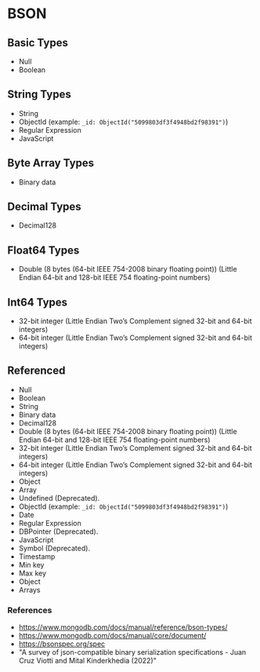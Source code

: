 # BSON

## Basic Types

* Null
* Boolean

## String Types

* String
* ObjectId (example: `_id: ObjectId("5099803df3f4948bd2f98391")`)
* Regular Expression
* JavaScript

## Byte Array Types

* Binary data

## Decimal Types

* Decimal128

## Float64 Types

* Double (8 bytes (64-bit IEEE 754-2008 binary floating point)) (Little Endian 64-bit and 128-bit IEEE 754 floating-point numbers)

## Int64 Types

* 32-bit integer (Little Endian Two’s Complement signed 32-bit and 64-bit integers)
* 64-bit integer (Little Endian Two’s Complement signed 32-bit and 64-bit integers)

## Referenced

* Null
* Boolean
* String
* Binary data
* Decimal128
* Double (8 bytes (64-bit IEEE 754-2008 binary floating point)) (Little Endian 64-bit and 128-bit IEEE 754 floating-point numbers)
* 32-bit integer (Little Endian Two’s Complement signed 32-bit and 64-bit integers)
* 64-bit integer (Little Endian Two’s Complement signed 32-bit and 64-bit integers)
* Object
* Array
* Undefined (Deprecated).
* ObjectId (example: `_id: ObjectId("5099803df3f4948bd2f98391")`)
* Date
* Regular Expression
* DBPointer (Deprecated).
* JavaScript
* Symbol (Deprecated).
* Timestamp
* Min key
* Max key
* Object
* Arrays

### References

* https://www.mongodb.com/docs/manual/reference/bson-types/
* https://www.mongodb.com/docs/manual/core/document/
* https://bsonspec.org/spec
* "A survey of json-compatible binary serialization specifications - Juan Cruz Viotti and Mital Kinderkhedia (2022)"